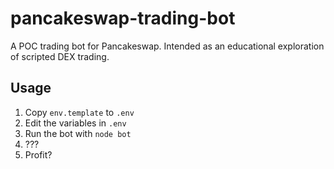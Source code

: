 # pancakeswap-trading-bot
A POC trading bot for Pancakeswap. Intended as an educational exploration of scripted DEX trading.

## Usage

1. Copy `env.template` to `.env`
2. Edit the variables in `.env`
3. Run the bot with `node bot`
4. ???
5. Profit?
